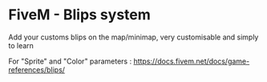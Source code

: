 # FiveM - Blips system
Add your customs blips on the map/minimap, very customisable and simply to learn

For "Sprite" and "Color" parameters :
https://docs.fivem.net/docs/game-references/blips/
